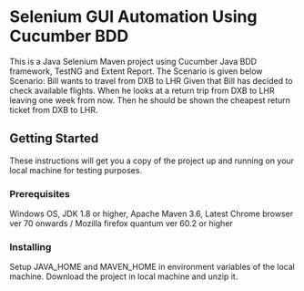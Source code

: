 #  Selenium GUI Automation Using Cucumber BDD 
  This is a Java Selenium Maven project using Cucumber Java BDD framework, TestNG and Extent Report. 
  The Scenario is given below
  Scenario: Bill wants to travel from DXB to LHR
       Given that Bill has decided to check available flights.
       When he looks at a return trip from DXB to LHR leaving one week from now.
       Then he should be shown the cheapest return ticket from DXB to LHR.
## Getting Started

These instructions will get you a copy of the project up and running on your local machine for  testing purposes. 
### Prerequisites
Windows OS, JDK 1.8 or higher, Apache Maven 3.6, Latest Chrome browser ver 70 onwards / Mozilla firefox quantum ver 60.2 or higher
### Installing
Setup JAVA_HOME and MAVEN_HOME in environment variables of the local machine. Download the project in local machine and unzip it.
